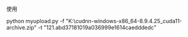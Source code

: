 使用

python myupload.py -f "K:\\cudnn-windows-x86_64-8.9.4.25_cuda11-archive.zip"  -t "121.abd37181019a036999e1614caedddedc"

